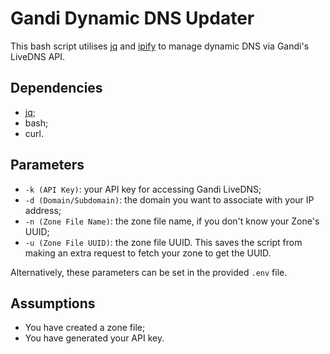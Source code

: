 # Gandi Dynamic DNS Updater
This bash script utilises [jq](https://stedolan.github.io/jq/) and
[ipify](https://www.ipify.org/) to manage dynamic DNS via Gandi's LiveDNS API.

## Dependencies
- [jq](https://stedolan.github.io/jq/);
- bash;
- curl.

## Parameters
- `-k (API Key)`: your API key for accessing Gandi LiveDNS;
- `-d (Domain/Subdomain)`: the domain you want to associate with your IP address;
- `-n (Zone File Name)`: the zone file name, if you don't know your Zone's UUID;
- `-u (Zone File UUID)`: the zone file UUID. This saves the script from making
an extra request to fetch your zone to get the UUID.

Alternatively, these parameters can be set in the provided `.env` file.

## Assumptions
- You have created a zone file;
- You have generated your API key.
